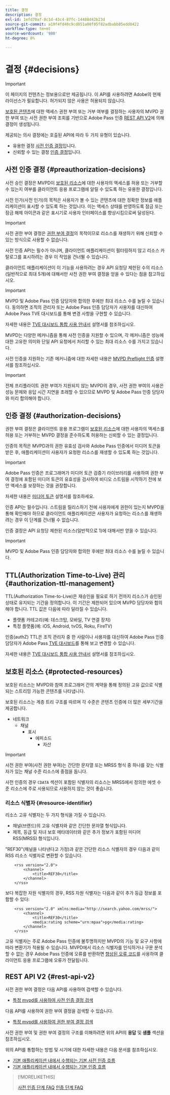 ```yaml
---
title: 결정
description: 결정
exl-id: 1efd70af-8c1d-43c4-87fc-14488d42b23d
source-git-commit: a19f4fd40c9cd851a00f05f82adbabb85edd8422
workflow-type: tm+mt
source-wordcount: '988'
ht-degree: 0%

---
```


# 결정 {#decisions}

>[!IMPORTANT]
>
> 이 페이지의 컨텐츠는 정보용으로만 제공됩니다. 이 API를 사용하려면 Adobe의 현재 라이선스가 필요합니다. 허가되지 않은 사용은 허용되지 않습니다.

[보호된 콘텐츠](#protected-resources)에 대한 액세스 권한 부여 또는 거부 여부를 결정하는 사용자의 MVPD 권한 부여 또는 사전 권한 부여 조회를 기반으로 Adobe Pass 인증 [REST API V2](/help/authentication/integration-guide-programmers/rest-apis/rest-api-v2/rest-api-v2-overview.md)에 의해 결정이 생성됩니다.

제공되는 의사 결정에는 호출된 API에 따라 두 가지 유형이 있습니다.

* 유용한 결정 [사전 인증 결정](#preauthorization-decisions)입니다.
* 신뢰할 수 있는 결정 [인증 결정](#authorization-decisions)입니다.

## 사전 인증 결정 {#preauthorization-decisions}

사전 승인 결정은 MVPD이 [보호된 리소스](#protected-resources)에 대한 사용자의 액세스를 허용 또는 거부할 수 있는지 여부를 클라이언트 응용 프로그램에 알릴 수 있도록 하는 유용한 결정입니다.

사전 인가(사전 인가)의 목적은 사용자가 볼 수 있는 콘텐츠에 대한 정확한 정보를 애플리케이션이 표시할 수 있도록 하는 것입니다. 이는 액세스 상태를 반영하도록 잠금 또는 잠금 해제 아이콘과 같은 표시기로 사용자 인터페이스를 향상시킴으로써 달성된다.

>[!IMPORTANT]
>
> 사전 권한 부여 결정은 [권한 부여 결정](#authorization-decisions)의 목적이므로 리소스를 재생하기 위해 신뢰할 수 있는 방식으로 사용할 수 없습니다.

사전 인증 API는 필수가 아니며, 클라이언트 애플리케이션이 필터링하지 않고 리소스 카탈로그를 표시하려는 경우 이 작업을 건너뛸 수 있습니다.

클라이언트 애플리케이션이 이 기능을 사용하려는 경우 API 요청당 제한된 수의 리소스(일반적으로 최대 5개)에 대해서만 사전 권한 부여 결정을 얻을 수 있다는 점을 참고하십시오.

>[!IMPORTANT]
> 
> MVPD 및 Adobe Pass 인증 담당자와 합의한 후에만 최대 리소스 수를 늘릴 수 있습니다. 동의하면 조직의 관리자 또는 Adobe Pass 인증 담당자가 사용자를 대신하여 Adobe Pass TVE 대시보드를 통해 변경 사항을 구현할 수 있습니다.
> 
> 자세한 내용은 [TVE 대시보드 통합 사용 안내서](/help/authentication/user-guide-tve-dashboard/tve-dashboard-integrations.md#add-more-properties) 설명서를 참조하십시오.

MVPD는 다양한 메커니즘을 통해 사전 인증을 지원할 수 있으며, 각 메커니즘은 성능에 대한 고유한 의미와 단일 API 요청에서 처리할 수 있는 최대 리소스 수를 가지고 있습니다.

사전 인증을 지원하는 기존 메커니즘에 대한 자세한 내용은 [MVPD Preflight 인증](/help/authentication/integration-guide-mvpds/mvpd-preflight-authz.md) 설명서를 참조하십시오.

>[!IMPORTANT]
>
> 전체 프리플라이트 권한 부여가 지원되지 않는 MVPD의 경우, 사전 권한 부여의 사용은 성능 문제와 응답 시간 지연을 초래할 수 있으므로 MVPD 및 Adobe Pass 인증 담당자와 미리 합의해야 합니다.

## 인증 결정 {#authorization-decisions}

권한 부여 결정은 클라이언트 응용 프로그램이 [보호된 리소스](#protected-resources)에 대한 사용자의 액세스를 허용 또는 거부하는 MVPD 결정을 준수하도록 허용하는 신뢰할 수 있는 결정입니다.

인증의 목적은 MVPD과의 권한 유효성 검사와 Adobe Pass 인증에서 미디어 토큰을 받은 후, 애플리케이션이 사용자가 요청한 리소스를 재생할 수 있도록 하는 것입니다.

>[!IMPORTANT]
> 
> Adobe Pass 인증은 프로그래머가 미디어 토큰 검증기 라이브러리를 사용하여 권한 부여 결정에 포함된 미디어 토큰의 유효성을 검사하여 비디오 스트림을 시작하기 전에 보안 액세스를 보장하는 것을 권장합니다.
> 
> 자세한 내용은 [미디어 토큰](/help/authentication/integration-guide-programmers/features-standard/entitlements/media-tokens.md) 설명서를 참조하세요.

인증 API는 필수입니다. 스트림을 릴리스하기 전에 사용자에게 권한이 있는지 MVPD을 통해 확인해야 하므로 클라이언트 애플리케이션은 사용자가 요청하는 리소스를 재생하려는 경우 이 단계를 건너뛸 수 없습니다.

인증 결정은 API 요청당 제한된 리소스(일반적으로 1)에 대해서만 얻을 수 있습니다.

>[!IMPORTANT]
>
> MVPD 및 Adobe Pass 인증 담당자와 합의한 후에만 최대 리소스 수를 늘릴 수 있습니다.

## TTL(Authorization Time-to-Live) 관리 {#authorization-ttl-management}

TTL(Authorization Time-to-Live)은 재승인을 필요로 하기 전까지 리소스가 승인된 상태로 유지되는 기간을 정의합니다. 이 기간은 제한되어 있으며 MVPD 담당자와 합의해야 합니다. TTL 값은 다음에 따라 달라질 수 있습니다.

* 플랫폼 카테고리(예: 데스크탑, 모바일, TV 연결 장치)
* 특정 플랫폼(예: iOS, Android, tvOS, Roku, FireTV)

인증(authZ) TTL은 조직 관리자 중 한 사람이나 사용자를 대신하여 Adobe Pass 인증 담당자가 Adobe Pass [TVE 대시보드](/help/authentication/integration-guide-programmers/rest-apis/rest-api-v2/rest-api-v2-glossary.md#tve-dashboard)를 통해 보고 변경할 수 있습니다.

자세한 내용은 [TVE 대시보드 통합 사용 안내서](/help/authentication/user-guide-tve-dashboard/tve-dashboard-integrations.md#most-used-flows) 설명서를 참조하십시오.

## 보호된 리소스 {#protected-resources}

보호된 리소스는 MVPD와 참여 프로그래머 간의 계약을 통해 정의된 고유 값으로 식별되는 스트리밍 가능한 콘텐츠를 나타냅니다.

보호된 리소스는 계층 트리 구조를 따르며 각 수준은 콘텐츠 인증에 더 많은 세부기간을 제공합니다.

* 네트워크
   * 채널
      * 표시
         * 에피소드
            * 자산

>[!IMPORTANT]
>
> 사전 권한 부여(사전 권한 부여)는 간단한 문자열 또는 MRSS 형식 중 하나를 갖는 식별자가 있는 채널 수준 리소스에 중점을 둡니다.
> 
> 사전 인증의 경우 `CDATA` 섹션이 포함된 식별자의 리소스는 MRSS에서 정의한 에셋 수준 리소스에 주로 사용되므로 사용하지 않는 것이 좋습니다.

### 리소스 식별자 {#resource-identifier}

리소스 고유 식별자는 두 가지 형식을 가질 수 있습니다.

* 채널(브랜드)의 고유 식별자와 같은 간단한 문자열 형식입니다.
* 제목, 등급 및 자녀 보호 메타데이터와 같은 추가 정보가 포함된 미디어 RSS(MRSS) 형식입니다.

&quot;REF30&quot;(채널을 나타낸다고 가정)과 같은 간단한 리소스 식별자의 경우 다음과 같이 RSS 리소스 식별자로 변환할 수 있습니다.

```RSS
    <rss version="2.0"> 
        <channel>
            <title>REF30</title>
        </channel>
    </rss>
```

보다 복잡한 자원 식별자의 경우, RSS 자원 식별자는 다음과 같이 추가 등급 정보를 포함할 수 있다:

```RSS
    <rss version="2.0" xmlns:media="http://search.yahoo.com/mrss/"> 
        <channel>
            <title>REF30</title>
            <media:rating scheme="urn:mpaa">pg</media:rating>
        </channel>
    </rss>
```

고유 식별자는 주로 Adobe Pass 인증에 불투명하지만 MVPD의 기능 및 요구 사항에 따라 변환기가 적용될 수 있습니다. MVPD에서 리소스 식별자를 인식하거나 구문 분석할 수 없는 경우 Adobe Pass 인증에 오류를 반환하면 [향상된 오류 코드](/help/authentication/integration-guide-programmers/features-standard/error-reporting/enhanced-error-codes.md)를 사용하여 클라이언트 응용 프로그램에 오류가 전달됩니다.

## REST API V2 {#rest-api-v2}

사전 권한 부여 결정은 다음 API를 사용하여 검색할 수 있습니다.

* [특정 mvpd를 사용하여 사전 인증 결정 검색](/help/authentication/integration-guide-programmers/rest-apis/rest-api-v2/apis/decisions-apis/rest-api-v2-decisions-apis-retrieve-preauthorization-decisions-using-specific-mvpd.md)

다음 API를 사용하여 권한 부여 결정을 검색할 수 있습니다.

* [특정 mvpd를 사용하여 권한 부여 결정 검색](/help/authentication/integration-guide-programmers/rest-apis/rest-api-v2/apis/decisions-apis/rest-api-v2-decisions-apis-retrieve-authorization-decisions-using-specific-mvpd.md)

사전 권한 부여 및 권한 부여 결정의 구조를 이해하려면 위의 API의 **응답** 및 **샘플** 섹션을 참조하십시오.

위의 API를 통합하는 방법 및 시기에 대한 자세한 내용은 다음 문서를 참조하십시오.

* [기본 애플리케이션 내에서 수행되는 기본 사전 인증 흐름](/help/authentication/integration-guide-programmers/rest-apis/rest-api-v2/flows/basic-access-flows/rest-api-v2-basic-preauthorization-primary-application-flow.md)
* [기본 애플리케이션 내에서 수행되는 기본 인증 흐름](/help/authentication/integration-guide-programmers/rest-apis/rest-api-v2/flows/basic-access-flows/rest-api-v2-basic-authorization-primary-application-flow.md)

>[!MORELIKETHIS]
>
> [사전 인증 단계 FAQ](/help/authentication/integration-guide-programmers/rest-apis/rest-api-v2/rest-api-v2-faqs.md#preauthorization-phase-faqs-general)
> [인증 단계 FAQ](/help/authentication/integration-guide-programmers/rest-apis/rest-api-v2/rest-api-v2-faqs.md#authorization-phase-faqs-general)
